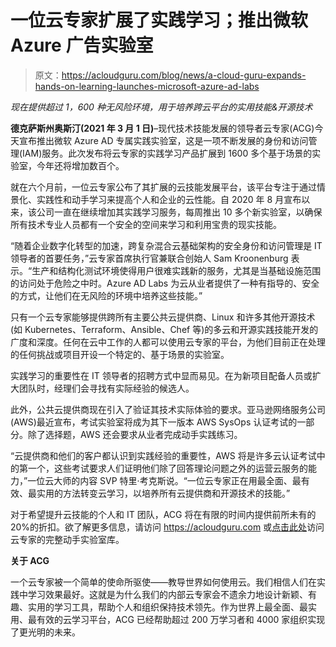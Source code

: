 # 一位云专家扩展了实践学习；推出微软 Azure 广告实验室

> 原文：<https://acloudguru.com/blog/news/a-cloud-guru-expands-hands-on-learning-launches-microsoft-azure-ad-labs>

*现在提供超过 1，600 种无风险环境，用于培养跨云平台的实用技能&开源技术*

**德克萨斯州奥斯汀(2021 年 3 月 1 日)**–现代技术技能发展的领导者云专家(ACG)今天宣布推出微软 Azure AD 专属实践实验室，这是一项不断发展的身份和访问管理(IAM)服务。此次发布将云专家的实践学习产品扩展到 1600 多个基于场景的实验室，今年还将增加数百个。

就在六个月前，一位云专家公布了其扩展的云技能发展平台，该平台专注于通过情景化、实践性和动手学习来提高个人和企业的云性能。自 2020 年 8 月宣布以来，该公司一直在继续增加其实践学习服务，每周推出 10 多个新实验室，以确保所有技术专业人员都有一个安全的空间来学习和利用宝贵的现实技能。

“随着企业数字化转型的加速，跨复杂混合云基础架构的安全身份和访问管理是 IT 领导者的首要任务，”云专家首席执行官兼联合创始人 Sam Kroonenburg 表示。“生产和结构化测试环境使得用户很难实践新的服务，尤其是当基础设施范围的访问处于危险之中时。Azure AD Labs 为云从业者提供了一种有指导的、安全的方式，让他们在无风险的环境中培养这些技能。”

只有一个云专家能够提供跨所有主要公共云提供商、Linux 和许多其他开源技术(如 Kubernetes、Terraform、Ansible、Chef 等)的多云和开源实践技能开发的广度和深度。任何在云中工作的人都可以使用云专家的平台，为他们目前正在处理的任何挑战或项目开设一个特定的、基于场景的实验室。

实践学习的重要性在 IT 领导者的招聘方式中显而易见。在为新项目配备人员或扩大团队时，经理们会寻找有实际经验的候选人。

此外，公共云提供商现在引入了验证其技术实际体验的要求。亚马逊网络服务公司(AWS)最近宣布，考试实验室将成为其下一版本 AWS SysOps 认证考试的一部分。除了选择题，AWS 还会要求从业者完成动手实践练习。

“云提供商和他们的客户都认识到实践经验的重要性，AWS 将是许多云认证考试中的第一个，这些考试要求人们证明他们除了回答理论问题之外的运营云服务的能力，”一位云大师的内容 SVP 特里·考克斯说。“一位云专家正在用最全面、最有效、最实用的方法转变云学习，以培养所有云提供商和开源技术的技能。”

对于希望提升云技能的个人和 IT 团队，ACG 将在有限的时间内提供前所未有的 20%的折扣。欲了解更多信息，请访问 https://acloudguru.com 或[点击此处](https://acloudguru.com/browse-training?type=lab)访问云专家的完整动手实验室库。

**关于 ACG**

一个云专家被一个简单的使命所驱使——教导世界如何使用云。我们相信人们在实践中学习效果最好。这就是为什么我们的内部云专家会不遗余力地设计新颖、有趣、实用的学习工具，帮助个人和组织保持技术领先。作为世界上最全面、最实用、最有效的云学习平台，ACG 已经帮助超过 200 万学习者和 4000 家组织实现了更光明的未来。